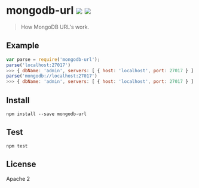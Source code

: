 # mongodb-url [![][travis_img]][travis_url] [![][npm_img]][npm_url]

> How MongoDB URL's work.

## Example

```javascript
var parse = require('mongodb-url');
parse('localhost:27017')
>>> { dbName: 'admin', servers: [ { host: 'localhost', port: 27017 } ] }
parse('mongodb://localhost:27017')
>>> { dbName: 'admin', servers: [ { host: 'localhost', port: 27017 } ] }
```

## Install

```
npm install --save mongodb-url
```

## Test

```
npm test
```

## License

Apache 2

[travis_img]: https://img.shields.io/travis/mongodb-js/url.svg?style=flat-square
[travis_url]: https://travis-ci.org/mongodb-js/url
[npm_img]: https://img.shields.io/npm/v/mongodb-url.svg?style=flat-square
[npm_url]: https://www.npmjs.org/package/mongodb-url
